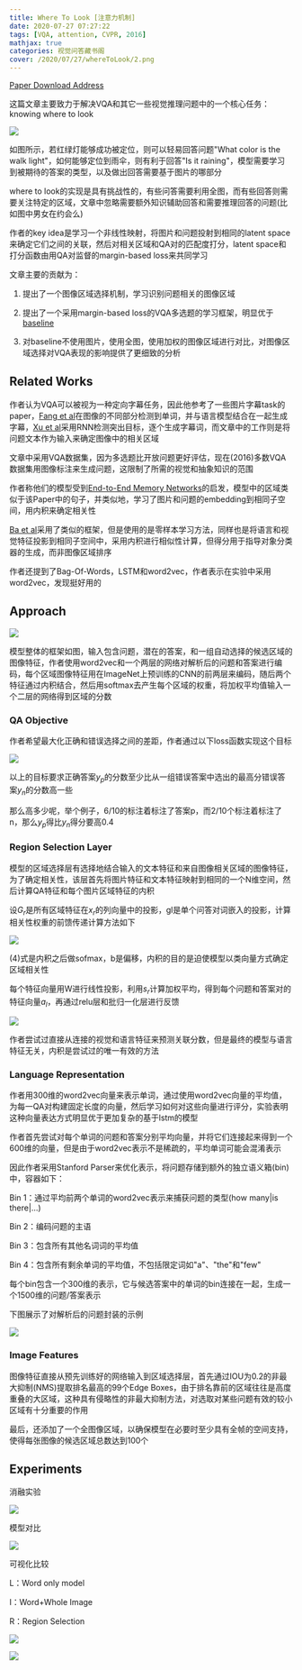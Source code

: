 ```yaml
---
title: Where To Look [注意力机制]
date: 2020-07-27 07:27:22
tags: [VQA, attention, CVPR, 2016]
mathjax: true
categories: 视觉问答藏书阁
cover: /2020/07/27/whereToLook/2.png
---
```

[Paper Download Address](https://arxiv.org/abs/1511.07394)

这篇文章主要致力于解决VQA和其它一些视觉推理问题中的一个核心任务：knowing where to look

![](1.png)

如图所示，若红绿灯能够成功被定位，则可以轻易回答问题"What color is the walk light"，如何能够定位到雨伞，则有利于回答"Is it raining"，模型需要学习到被期待的答案的类型，以及做出回答需要基于图片的哪部分

where to look的实现是具有挑战性的，有些问答需要利用全图，而有些回答则需要关注特定的区域，文章中忽略需要额外知识辅助回答和需要推理回答的问题(比如图中男女在约会么)

作者的key idea是学习一个非线性映射，将图片和问题投射到相同的latent space来确定它们之间的关联，然后对相关区域和QA对的匹配度打分，latent space和打分函数由用QA对监督的margin-based loss来共同学习

文章主要的贡献为：

1. 提出了一个图像区域选择机制，学习识别问题相关的图像区域

2. 提出了一个采用margin-based loss的VQA多选题的学习框架，明显优于[baseline][1]

[1]: https://arxiv.org/abs/1505.00468

3. 对baseline不使用图片，使用全图，使用加权的图像区域进行对比，对图像区域选择对VQA表现的影响提供了更细致的分析

## Related Works

作者认为VQA可以被视为一种定向字幕任务，因此他参考了一些图片字幕task的paper，[Fang et al][2]在图像的不同部分检测到单词，并与语言模型结合在一起生成字幕，[Xu et al][3]采用RNN检测突出目标，逐个生成字幕词，而文章中的工作则是将问题文本作为输入来确定图像中的相关区域

[2]:https://arxiv.org/abs/1411.4952

[3]:https://arxiv.org/abs/1502.03044

文章中采用VQA数据集，因为多选题比开放问题更好评估，现在(2016)多数VQA数据集用图像标注来生成问题，这限制了所需的视觉和抽象知识的范围

作者称他们的模型受到[End-to-End Memory Networks][4]的启发，模型中的区域类似于该Paper中的句子，并类似地，学习了图片和问题的embedding到相同子空间，用内积来确定相关性

[4]:https://arxiv.org/abs/1503.08895

[Ba et al][5]采用了类似的框架，但是使用的是零样本学习方法，同样也是将语言和视觉特征投影到相同子空间中，采用内积进行相似性计算，但得分用于指导对象分类器的生成，而非图像区域排序

[5]:https://arxiv.org/abs/1506.00511

作者还提到了Bag-Of-Words，LSTM和word2vec，作者表示在实验中采用word2vec，发现挺好用的

## Approach

![](2.png)

模型整体的框架如图，输入包含问题，潜在的答案，和一组自动选择的候选区域的图像特征，作者使用word2vec和一个两层的网络对解析后的问题和答案进行编码，每个区域图像特征用在ImageNet上预训练的CNN的前两层来编码，随后两个特征通过内积结合，然后用softmax去产生每个区域的权重，将加权平均值输入一个二层的网络得到区域的分数

### QA Objective

作者希望最大化正确和错误选择之间的差距，作者通过以下loss函数实现这个目标

![](3.png)

以上的目标要求正确答案$y_p$的分数至少比从一组错误答案中选出的最高分错误答案$y_n$的分数高一些

那么高多少呢，举个例子，6/10的标注着标注了答案p，而2/10个标注着标注了n，那么$y_p$得比$y_n$得分要高0.4

### Region Selection Layer

模型的区域选择层有选择地结合输入的文本特征和来自图像相关区域的图像特征，为了确定相关性，该层首先将图片特征和文本特征映射到相同的一个N维空间，然后计算QA特征和每个图片区域特征的内积

设$G_r$是所有区域特征在$x_r$的列向量中的投影，gl是单个问答对词嵌入的投影，计算相关性权重的前馈传递计算方法如下

![](4.png)

(4)式是内积之后做sofmax，b是偏移，内积的目的是迫使模型以类向量方式确定区域相关性

每个特征向量用W进行线性投影，利用$s_r$计算加权平均，得到每个问题和答案对的特征向量$a_l$，再通过relu层和批归一化层进行反馈

![](5.png)

作者尝试过直接从连接的视觉和语言特征来预测关联分数，但是最终的模型与语言特征无关，内积是尝试过的唯一有效的方法

### Language Representation

作者用300维的word2vec向量来表示单词，通过使用word2vec向量的平均值，为每一QA对构建固定长度的向量，然后学习如何对这些向量进行评分，实验表明这种向量表达方式明显优于更加复杂的基于lstm的模型

作者首先尝试对每个单词的问题和答案分别平均向量，并将它们连接起来得到一个600维的向量，但是由于word2vec表示不是稀疏的，平均单词可能会混淆表示

因此作者采用Stanford Parser来优化表示，将问题存储到额外的独立语义箱(bin)中，容器如下：

Bin 1：通过平均前两个单词的word2vec表示来捕获问题的类型(how many|is there|...)

Bin 2：编码问题的主语

Bin 3：包含所有其他名词词的平均值

Bin 4：包含所有剩余单词的平均值，不包括限定词如"a"、"the"和"few"

每个bin包含一个300维的表示，它与候选答案中的单词的bin连接在一起，生成一个1500维的问题/答案表示

下图展示了对解析后的问题封装的示例

![](6.png)

### Image Features

图像特征直接从预先训练好的网络输入到区域选择层，首先通过IOU为0.2的非最大抑制(NMS)提取排名最高的99个Edge Boxes，由于排名靠前的区域往往是高度重叠的大区域，这种具有侵略性的非最大抑制方法，对选取对某些问题有效的较小区域有十分重要的作用

最后，还添加了一个全图像区域，以确保模型在必要时至少具有全帧的空间支持，使得每张图像的候选区域总数达到100个

## Experiments

消融实验

![](7.png)

模型对比

![](8.png)

可视化比较

L：Word only model

I：Word+Whole Image

R：Region Selection

![](9.png)

![](10.png)



